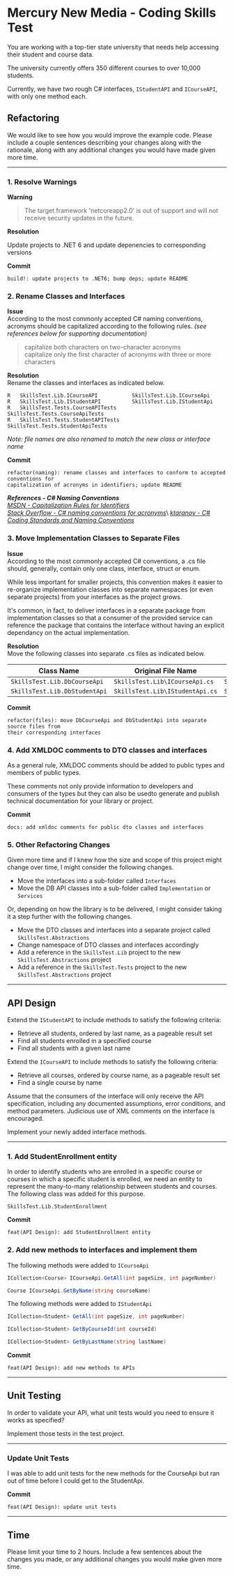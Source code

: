 # Mercury New Media - Coding Skills Test

You are working with a top-tier state university that needs help accessing their student and course data.

The university currently offers 350 different courses to over 10,000 students.

Currently, we have two rough C# interfaces, `IStudentAPI` and `ICourseAPI`, with only one method each.

## Refactoring

We would like to see how you would improve the example code. Please include a couple sentences describing your changes
along with the rationale, along with any additional changes you would have made given more time.

---

### 1. Resolve Warnings

**Warning**
> The target framework 'netcoreapp2.0' is out of support and will not receive security updates in the future.

**Resolution**

Update projects to .NET 6 and update depenencies to corresponding versions

**Commit**

    build!: update projects to .NET6; bump deps; update README

### 2. Rename Classes and Interfaces

**Issue**\
According to the most commonly accepted C# naming conventions, acronyms should be capitalized according to the following rules. *(see references below for supporting documentation)*

> capitalize both characters on two-character acronyms\
> capitalize only the first character of acronyms with three or more characters

**Resolution**\
Rename the classes and interfaces as indicated below.

    R   SkillsTest.Lib.ICourseAPI           SkillsTest.Lib.ICourseApi
    R   SkillsTest.Lib.IStudentAPI          SkillsTest.Lib.IStudentApi
    R   SkillsTest.Tests.CourseAPITests     SkillsTest.Tests.CourseApiTests
    R   SkillsTest.Tests.StudentAPITests    SkillsTest.Tests.StudentApiTests
*Note: file names are also renamed to match the new class or interface name*

**Commit**

    refactor(naming): rename classes and interfaces to conform to accepted conventions for 
    capitalization of acronyms in identifiers; update README

*__References - C# Naming Conventions__*\
[*MSDN - Capitalization Rules for Identifiers*](https://docs.microsoft.com/en-us/dotnet/standard/design-guidelines/capitalization-conventions#capitalization-rules-for-identifiers)\
[*Stack Overflow - C# naming conventions for acronyms*](https://stackoverflow.com/questions/2109171/c-sharp-naming-conventions-for-acronyms#:~:text=DO%20capitalize%20only%20the%20first,of%20a%20camel%2Dcased%20identifier.&text=DO%20NOT%20capitalize%20any%20of,of%20a%20camel%2Dcased%20identifier.)\
[*ktaranov - C# Coding Standards and Naming Conventions*](https://github.com/ktaranov/naming-convention/blob/master/C%23%20Coding%20Standards%20and%20Naming%20Conventions.md)

### 3. Move Implementation Classes to Separate Files

**Issue**\
According to the most commonly accepted C# conventions, a .cs file should, generally, contain only one class, interface, struct or enum.

While less important for smaller projects, this convention makes it easier to re-organize implementation classes into separate namespaces (or even separate projects) from your interfaces as the project grows.

It's common, in fact, to deliver interfaces in a separate package from implementation classes so that a consumer of the provided service can reference the package that contains the interface without having an explicit dependancy on the actual implementation.

**Resolution**\
Move the following classes into separate .cs files as indicated below.

| Class Name | Original File Name | New File Name |
| -------- | -------------- | ----------- |
| `SkillsTest.Lib.DbCourseApi` | `SkillsTest.Lib\ICourseApi.cs` | `SkillsTest.Lib\DbCourseApi.cs` |
| `SkillsTest.Lib.DbStudentApi` | `SkillsTest.Lib\IStudentApi.cs` | `SkillsTest.Lib\DbStudentApi.cs` |


**Commit**

    refactor(files): move DbCourseApi and DbStudentApi into separate source files from
    their corresponding interfaces

### 4. Add XMLDOC comments to DTO classes and interfaces
As a general rule, XMLDOC comments should be added to public types and members of public types.

These comments not only provide information to developers and consumers of the types but they can
also be usedto generate and publish technical documentation for your library or project.

**Commit**

    docs: add xmldoc comments for public dto classes and interfaces

### 5. Other Refactoring Changes

Given more time and if I knew how the size and scope of this project might change over time, I might consider the following changes.
 - Move the interfaces into a sub-folder called `Interfaces`
 - Move the DB API classes into a sub-folder called `Implementation` or `Services`

Or, depending on how the library is to be delivered, I might consider taking it a step further with the following changes.
 - Move the DTO classes and interfaces into a separate project called `SkillsTest.Abstractions`
 - Change namespace of DTO classes and interfaces accordingly
 - Add a reference in the `SkillsTest.Lib` project to the new `SkillsTest.Abstractions` project
 - Add a reference in the `SkillsTest.Tests` project to the new `SkillsTest.Abstractions` project

---

## API Design

Extend the `IStudentAPI` to include methods to satisfy the following criteria:

- Retrieve all students, ordered by last name, as a pageable result set
- Find all students enrolled in a specified course
- Find all students with a given last name

Extend the `ICourseAPI` to include methods to satisfy the following criteria:

- Retrieve all courses, ordered by course name, as a pageable result set
- Find a single course by name

Assume that the consumers of the interface will only receive the API specification, including any
documented assumptions, error conditions, and method parameters. Judicious use of XML comments on the interface
is encouraged.

Implement your newly added interface methods.

---

### 1. Add StudentEnrollment entity
In order to identify students who are enrolled in a specific course or courses in which a specific student is enrolled,
we need an entity to represent the many-to-many relationship between students and courses.  The following class was
added for this purpose.

    SkillsTest.Lib.StudentEnrollment

**Commit**

    feat(API Design): add StudentEnrollment entity


### 2. Add new methods to interfaces and implement them

The following methods were added to `ICourseApi`

```csharp
ICollection<Course> ICourseApi.GetAll(int pageSize, int pageNumber)
```
```csharp
Course ICourseApi.GetByName(string courseName)
```

The following methods were added to `IStudentApi`

```csharp
ICollection<Student> GetAll(int pageSize, int pageNumber)
```
```csharp
ICollection<Student> GetByCourseId(int courseId)
```
```csharp
ICollection<Student> GetByLastName(string lastName)
```

**Commit**

    feat(API Design): add new methods to APIs

---

## Unit Testing

In order to validate your API, what unit tests would you need to ensure it works as specified? 

Implement those tests in the test project.

---

### Update Unit Tests

I was able to add unit tests for the new methods for the CourseApi but ran out of time before I could get to the StudentApi.

**Commit**

    feat(API Design): update unit tests

---

## Time

Please limit your time to 2 hours. Include a few sentences about the changes you made, or any
additional changes you would make given more time.
